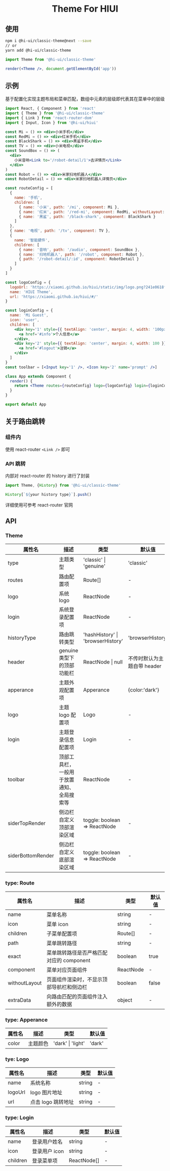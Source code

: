 <h1 align="center">Theme For HIUI</h1>

## 使用

```bash
npm i @hi-ui/classic-theme@next --save
// or
yarn add @hi-ui/classic-theme
```

```jsx
import Theme from '@hi-ui/classic-theme'

render(<Theme />, document.getElementById('app'))
```

## 示例

基于配置化实现主题布局和菜单匹配，数组中元素的层级即代表其在菜单中的层级

```jsx
import React, { Component } from 'react'
import { Theme } from '@hi-ui/classic-theme'
import { Link } from 'react-router-dom'
import { Input, Icon } from '@hi-ui/hiui'

const Mi = () => <div>小米手机</div>
const RedMi = () => <div>红米手机</div>
const BlackShark = () => <div>黑鲨手机</div>
const TV = () => <div>小米电视</div>
const SoundBox = () => (
  <div>
    小米音响<Link to='/robot-detail/1'>去详情页</Link>
  </div>
)
const Robot = () => <div>米家扫地机器人</div>
const RobotDetail = () => <div>米家扫地机器人详情页</div>

const routeConfig = [
  {
    name: '手机',
    children: [
      { name: '小米', path: '/mi', component: Mi },
      { name: '红米', path: '/red-mi', component: RedMi, withoutLayout: true },
      { name: '黑鲨', path: '/black-shark', component: BlackShark }
    ]
  },
  { name: '电视', path: '/tv', component: TV },
  {
    name: '智能硬件',
    children: [
      { name: '音响', path: '/audio', component: SoundBox },
      { name: '扫地机器人', path: '/robot', component: Robot },
      { path: '/robot-detail/:id', component: RobotDetail }
    ]
  }
]

const logoConfig = {
  logoUrl: 'https://xiaomi.github.io/hiui/static/img/logo.png?241e0618fe55d933c280e38954edea05',
  name: 'HIUI Theme',
  url: 'https://xiaomi.github.io/hiui/#/'
}

const loginConfig = {
  name: 'Mi Guest',
  icon: 'user',
  children: [
    <div key='1' style={{ textAlign: 'center', margin: 4, width: '100px' }}>
      <a href='#info'>个人信息</a>
    </div>,
    <div key='2' style={{ textAlign: 'center', margin: 4, width: 100 }}>
      <a href='#logout'>注销</a>
    </div>
  ]
}
const toolbar = [<Input key='1' />, <Icon key='2' name='prompt' />]

class App extends Component {
  render() {
    return <Theme routes={routeConfig} logo={logoConfig} login={loginConfig} toolbar={toolbar} />
  }
}

export default App
```
## 关于路由跳转

### 组件内
使用 react-router `<Link />` 即可

### API 跳转
内部对 react-router 的 history 进行了封装

```jsx
import Theme, {History} from '@hi-ui/classic-theme'

History[`${your history type}`].push()
```

详细使用可参考 react-router 官网


## API

### Theme

| 属性名      | 描述                                     | 类型                              | 默认值                      |
| ----------- | ---------------------------------------- | --------------------------------- | --------------------------- |
| type        | 主题类型                                 | 'classic' \| 'genuine'            | 'classic'                   |
| routes      | 路由配置项                               | Route[]                           | -                           |
| logo        | 系统 logo                                | ReactNode                         | -                           |
| login       | 系统登录配置项                           | ReactNode                         | -                           |
| historyType | 路由跳转类型                             | 'hashHistory' \| 'browserHistory' | 'browserHistory'            |
| header      | genuine 类型下的顶部功能栏               | ReactNode \| null                 | 不传时默认为主题自带 header |
| apperance   | 主题外观配置项                           | Apperance                         | {color:'dark'}              |
| logo        | 主题 logo 配置项                         | Logo                              | -                           |
| login       | 主题登录信息配置项                       | Login                             | -                           |
| toolbar     | 顶部工具栏，一般用于放置通知、全局搜索等 | ReactNode                         | -                           |
| siderTopRender     | 侧边栏自定义顶部渲染区域 | toggle: boolean => ReactNode                         | -                           |
| siderBottomRender     | 侧边栏自定义底部渲染区域 | toggle: boolean => ReactNode                         | -                           |


### type: Route

| 属性名        | 描述                                     | 类型      | 默认值 |
| ------------- | ---------------------------------------- | --------- | ------ |
| name          | 菜单名称                                 | string    | -      |
| icon          | 菜单 icon                                | string    | -      |
| children      | 子菜单配置项                             | Route[]   | -      |
| path          | 菜单跳转路径                             | string    | -      |
| exact         | 菜单跳转路径是否严格匹配对应的 component | boolean   | true   |
| component     | 菜单对应页面组件                         | ReactNode | -      |
| withoutLayout | 页面组件渲染时，不显示顶部导航栏和侧边栏 | boolean   | false  |
| extraData     | 向路由匹配的页面组件注入额外的数据       | object    | -      |

### type: Apperance

| 属性名 | 描述     | 类型              | 默认值 |
| ------ | -------- | ----------------- | ------ |
| color  | 主题颜色 | 'dark' \| 'light' | 'dark' |

### tye: Logo

| 属性名  | 描述               | 类型   | 默认值 |
| ------- | ------------------ | ------ | ------ |
| name    | 系统名称           | string | -      |
| logoUrl | logo 图片地址      | string | -      |
| url     | 点击 logo 跳转地址 | string | -      |

### type: Login

| 属性名   | 描述          | 类型        | 默认值 |
| -------- | ------------- | ----------- | ------ |
| name     | 登录用户姓名  | string      | -      |
| icon     | 登录用户 icon | string      | -      |
| children | 登录菜单项    | ReactNode[] | -      |
